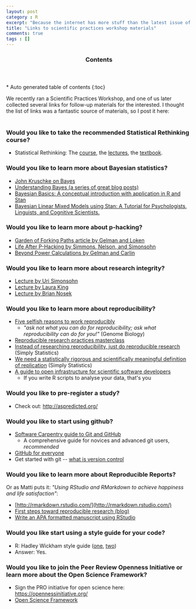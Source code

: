 ```yaml
---
layout: post
category : R
excerpt: "Because the internet has more stuff than the latest issue of Nature"
title: "Links to scientific practices workshop materials"
comments: true
tags : []
---
```




<!-- Use this for table of contents -->
<section id="table-of-contents" class="toc">
  <header>
    <h3>Contents</h3>
  </header>
<div id="drawer" markdown="1">
*  Auto generated table of contents
{:toc}
</div>
</section><!-- /#table-of-contents -->

We recently ran a Scientific Practices Workshop, and one of us later collected several links for follow-up materials for the interested. I thought the list of links was a fantastic source of materials, so I post it here:
<br><br>

### Would you like to take the recommended Statistical Rethinking course?

* Statistical Rethinking: The [course](http://xcelab.net/rm/statistical-rethinking/), the [lectures](https://www.youtube.com/playlist?list=PLDcUM9US4XdMdZOhJWJJD4mDBMnbTWw_z), the [textbook](https://www.crcpress.com/Statistical-Rethinking-A-Bayesian-Course-with-Examples-in-R-and-Stan/McElreath/9781482253443).

### Would you like to learn more about Bayesian statistics?

* [John Kruschke on Bayes](https://sites.google.com/site/doingbayesiandataanalysis/videos)
* [Understanding Bayes (a series of great blog posts)](http://alexanderetz.com/understanding-bayes/)
* [Bayesian Basics: A conceptual introduction with application in R and Stan](http://www3.nd.edu/~mclark19/learn/IntroBayes.pdf)
* [Bayesian Linear Mixed Models using Stan: A Tutorial for Psychologists, Linguists, and Cognitive Scientists.](http://www.ling.uni-potsdam.de/~vasishth/statistics/BayesLMMs.html)

### Would you like to learn more about p-hacking?

* [Garden of Forking Paths article by Gelman and Loken](http://www.stat.columbia.edu/~gelman/research/published/ForkingPaths.pdf)
* [Life After P-Hacking by Simmons, Nelson, and Simonsohn](http://poseidon01.ssrn.com/delivery.php?ID=768074070121092089069001024091006095127039055041087088064008090028005067103102100121096063004100021039118066109118017110127123057080024078016113103077124070025093088033009001095023094009125012068112096096080100116102019110083100104007024097079070065&EXT=pdf)
* [Beyond Power Calculations by Gelman and Carlin](http://www.stat.columbia.edu/~gelman/research/published/retropower_final.pdf)

### Would you like to learn more about research integrity?

* [Lecture by Uri Simonsohn](https://www.youtube.com/watch?v=HzE9HtOX_sE)
* [Lecture by Laura King](https://www.youtube.com/watch?v=Ns_OeNHxRRM)
* [Lecture by Brian Nosek](https://www.youtube.com/watch?v=pXizva2x8QE)

### Would you like to learn more about reproducibility?

* [Five selfish reasons to work reproducibly](http://www.genomebiology.com/2015/16/1/274)
    * _"ask not what you can do for reproducibility; ask what reproducibility can do for you!"_ (Genome Biology)
* [Reproducible research practices masterclass](https://github.com/bioinformatics-core-shared-training/rep-research-masterclass)
* [Instead of researching reproducibility, just do reproducible research](http://simplystatistics.org/2015/12/11/instead-of-research-on-reproducibility-just-do-reproducible-research/) (Simply Statistics)
* [We need a statistically rigorous and scientifically meaningful definition of replication](http://simplystatistics.org/2015/10/20/we-need-a-statistically-rigorous-and-scientifically-meaningful-definition-of-replication/) (Simply Statistics)
* [A guide to open infrastructure for scientific software developers](http://billmills.github.io/blog/full-stack/)
    * If you write R scripts to analyse your data, that's you

### Would you like to pre-register a study?

* Check out: <http://aspredicted.org/>

### Would you like to start using github?

* [Software Carpentry guide to Git and GitHub](http://swcarpentry.github.io/git-novice/)
    * A comprehensive guide for novices and advanced git users, _recommended_
* [GitHub for everyone](https://training.github.com/kit/courses/github-for-everyone.html)
* Get started with git -- [what is version control](https://git-scm.com/book/en/v2/Getting-Started-About-Version-Control)

### Would you like to learn more about Reproducible Reports? 

Or as Matti puts it: _"Using RStudio and RMarkdown to achieve happiness and life satisfaction"_:

* [http://rmarkdown.rstudio.com/](http://rmarkdown.rstudio.com/)
* [First steps toward reproducible research (blog)](http://www.graphdoctor.com/archives/595)
* [Write an APA formatted manuscript using RStudio](https://github.com/crsh/papaja)

### Would you like start using a style guide for your code?

* R: Hadley Wickham style guide ([one](http://adv-r.had.co.nz/Style.html), [two](http://stat405.had.co.nz/r-style.html))
* Answer: Yes.

### Would you like to join the Peer Review Openness Initiative or learn more about the Open Science Framework?

* Sign the PRO initiative for open science here: <https://opennessinitiative.org/>
* [Open Science Framework](https://osf.io/)
